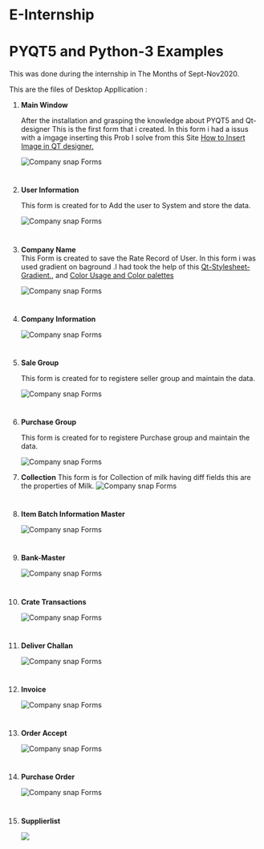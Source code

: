 # E-Internship
# **PYQT5 and Python-3 Examples** 

This was done during the internship in The Months of Sept-Nov2020.

This are the files of Desktop Appllication :

 
1. **Main Window**
   
   After the installation and grasping the knowledge about PYQT5 and Qt-designer This is the first form that i created. In this form i had a issus with a imgage inserting this Prob I solve from this Site [How to Insert Image in QT designer.](https://www.techwithtim.net/tutorials/pyqt5-tutorial/images/) 
   
   
   ![Company snap Forms](/ESnaps/MainWindow.jpg)
    #
2. **User Information**
    
    This form is created for to Add the user to System and store the data.
       

    ![Company snap Forms](/ESnaps/User_Login.png) 
    #
3.  **Company Name**  
        This Form is created to save the Rate Record of User.
        In this form i was used gradient on baground .I had took the help of this [Qt-Stylesheet-Gradient.](https://www.qtcentre.org/threads/32783-Style-Sheet-with-Gradient-Background), and [Color Usage and Color palettes](https://material.io/design/color/the-color-system.html#color-usage-and-palettes) 
    
    ![Company snap Forms](/ESnaps/Company_name.png) 
    #

4. **Company Information**

   ![Company snap Forms](/ESnaps/companyinformation.jpg)  
   #
5. **Sale Group**

    This form is created for to registere seller group and maintain the data.

   ![Company snap Forms](/ESnaps/SalegroupInfo.png) 
   #
6. **Purchase Group**
     
     This form is created for to registere Purchase group and maintain the data.

    ![Company snap Forms](/ESnaps/PurchaseGroupInfo.png)

7. **Collection**
    This form is for Collection of milk having diff fields this are the properties of Milk.
    ![Company snap Forms](/ESnaps/Collection.png)
    #

8. **Item Batch Information Master**

    ![Company snap Forms](/ESnaps/Item_Batch_Information_Master.png)
    #
9. **Bank-Master**

    ![Company snap Forms](/ESnaps/Bank-Master.png)
    #
10. **Crate Transactions**

    ![Company snap Forms](/ESnaps/Cratetransaction.png)
    #

11. **Deliver Challan**

    ![Company snap Forms](/ESnaps/DeliverChallan.png)
    #

12. **Invoice**

     ![Company snap Forms](/ESnaps/invoice.png)
    #

13. **Order Accept**

     ![Company snap Forms](/ESnaps/OrderAccept.png)
    #
    
14. **Purchase Order**

     ![Company snap Forms](/ESnaps/PurchaseOrder.png)
    #

15. **Supplierlist**

     ![](/ESnaps/Supplierlist.png)
    #